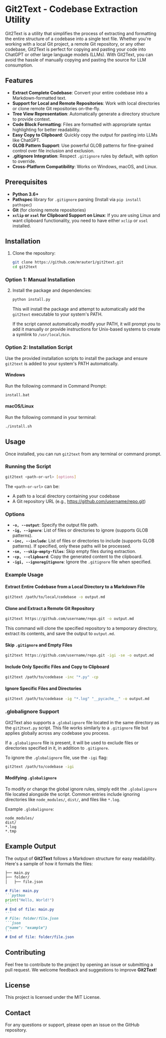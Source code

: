 # Git2Text - Codebase Extraction Utility

Git2Text is a utility that simplifies the process of extracting and formatting the entire structure of a codebase into a single text file. Whether you're working with a local Git project, a remote Git repository, or any other codebase, Git2Text is perfect for copying and pasting your code into ChatGPT or other large language models (LLMs). With Git2Text, you can avoid the hassle of manually copying and pasting the source for LLM consumption.

## Features

- **Extract Complete Codebase**: Convert your entire codebase into a Markdown-formatted text.
- **Support for Local and Remote Repositories**: Work with local directories or clone remote Git repositories on-the-fly.
- **Tree View Representation**: Automatically generate a directory structure to provide context.
- **Code Block Formatting**: Files are formatted with appropriate syntax highlighting for better readability.
- **Easy Copy to Clipboard**: Quickly copy the output for pasting into LLMs like ChatGPT.
- **GLOB Pattern Support**: Use powerful GLOB patterns for fine-grained control over file inclusion and exclusion.
- **.gitignore Integration**: Respect `.gitignore` rules by default, with option to override.
- **Cross-Platform Compatibility**: Works on Windows, macOS, and Linux.

## Prerequisites

- **Python 3.6+**
- **Pathspec** library for `.gitignore` parsing (Install via `pip install pathspec`)
- **Git** (for cloning remote repositories)
- **`xclip` or `xsel` for Clipboard Support on Linux**: If you are using Linux and want clipboard functionality, you need to have either `xclip` or `xsel` installed.

## Installation

1. Clone the repository:
   ```bash
   git clone https://github.com/mrauter1/git2text.git
   cd git2text
   ```

### Option 1: Manual Installation

2. Install the package and dependencies:
   ```bash
   python install.py
   ```

   This will install the package and attempt to automatically add the `git2text` executable to your system's PATH.

   If the script cannot automatically modify your PATH, it will prompt you to add it manually or provide instructions for Unix-based systems to create a symlink to `/usr/local/bin`.

### Option 2: Installation Script

Use the provided installation scripts to install the package and ensure `git2text` is added to your system's PATH automatically.

#### Windows
Run the following command in Command Prompt:

```bash
install.bat
```

#### macOS/Linux
Run the following command in your terminal:

```bash
./install.sh
```

## Usage

Once installed, you can run `git2text` from any terminal or command prompt.

### Running the Script

```bash
git2text <path-or-url> [options]
```

The `<path-or-url>` can be:
- A path to a local directory containing your codebase
- A Git repository URL (e.g., https://github.com/username/repo.git)

### Options

- **`-o, --output`**: Specify the output file path.
- **`-ig, --ignore`**: List of files or directories to ignore (supports GLOB patterns).
- **`-inc, --include`**: List of files or directories to include (supports GLOB patterns). If specified, only these paths will be processed.
- **`-se, --skip-empty-files`**: Skip empty files during extraction.
- **`-cp, --clipboard`**: Copy the generated content to the clipboard.
- **`-igi, --ignoregitignore`**: Ignore the `.gitignore` file when specified.

### Example Usage

#### Extract Entire Codebase from a Local Directory to a Markdown File

```bash
git2text /path/to/local/codebase -o output.md
```

#### Clone and Extract a Remote Git Repository

```bash
git2text https://github.com/username/repo.git -o output.md
```

This command will clone the specified repository to a temporary directory, extract its contents, and save the output to `output.md`.

#### Skip `.gitignore` and Empty Files

```bash
git2text https://github.com/username/repo.git -igi -se -o output.md
```

#### Include Only Specific Files and Copy to Clipboard

```bash
git2text /path/to/codebase -inc "*.py" -cp
```

#### Ignore Specific Files and Directories

```bash
git2text /path/to/codebase -ig "*.log" "__pycache__" -o output.md
```

### .globalignore Support

Git2Text also supports a `.globalignore` file located in the same directory as the `git2text.py` script. This file works similarly to a `.gitignore` file but applies globally across any codebase you process.

If a `.globalignore` file is present, it will be used to exclude files or directories specified in it, in addition to `.gitignore`.

To ignore the `.globalignore` file, use the `-igi` flag:
```bash
git2text /path/to/codebase -igi
```

#### Modifying `.globalignore`
To modify or change the global ignore rules, simply edit the `.globalignore` file located alongside the script. Common entries include ignoring directories like `node_modules/`, `dist/`, and files like `*.log`.

Example `.globalignore`:

```
node_modules/
dist/
*.log
*.tmp
```

## Example Output

The output of **Git2Text** follows a Markdown structure for easy readability. Here's a sample of how it formats the files:

````markdown
├── main.py
├── folder/
│   ├── file.json

# File: main.py
```python
print("Hello, World!")
```
# End of file: main.py
```
# File: folder/file.json
```json
{"name": "example"}
```
# End of file: folder/file.json
````

## Contributing

Feel free to contribute to the project by opening an issue or submitting a pull request. We welcome feedback and suggestions to improve **Git2Text**!

## License

This project is licensed under the MIT License.

## Contact

For any questions or support, please open an issue on the GitHub repository.

